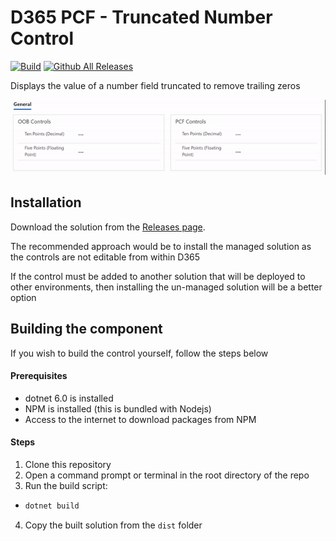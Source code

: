 # D365 PCF - Truncated Number Control

[![Build](https://github.com/cathalnoonan/d365-pcf-truncatednumber/actions/workflows/BUILD.yml/badge.svg)](https://github.com/cathalnoonan/d365-pcf-truncatednumber/actions/workflows/BUILD.yml)
[![Github All Releases](https://img.shields.io/github/downloads/cathalnoonan/d365-pcf-truncatednumber/total.svg)]()

Displays the value of a number field truncated to remove trailing zeros

![Sample](./img/d365-pcf-truncatednumber.gif)

## Installation
Download the solution from the [Releases page](https://github.com/cathalnoonan/d365-pcf-truncatednumber/releases).

The recommended approach would be to install the managed solution as the controls are not editable from within D365

If the control must be added to another solution that will be deployed to other environments, then installing the un-managed solution will be a better option


## Building the component
If you wish to build the control yourself, follow the steps below

#### Prerequisites
- dotnet 6.0 is installed
- NPM is installed (this is bundled with Nodejs)
- Access to the internet to download packages from NPM

#### Steps
1. Clone this repository
2. Open a command prompt or terminal in the root directory of the repo
3. Run the build script:
  - ```bash
    dotnet build
    ```
4. Copy the built solution from the `dist` folder
